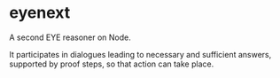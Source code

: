 # eyenext

A second EYE reasoner on Node.

It participates in dialogues leading to necessary and sufficient answers, supported by proof steps, so that action can take place.
